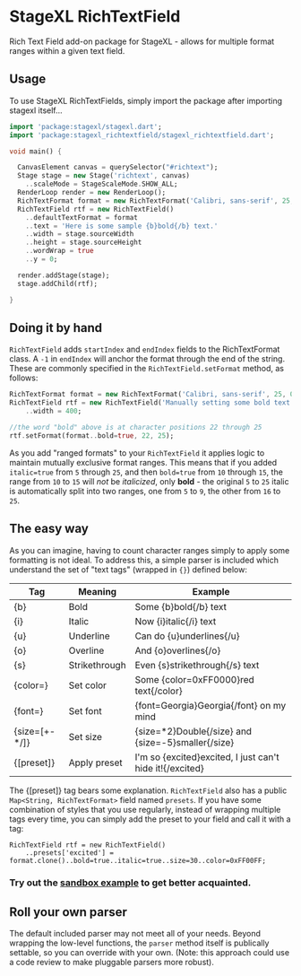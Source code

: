 StageXL RichTextField
=====================

Rich Text Field add-on package for StageXL - allows for multiple format ranges within a given text field.

Usage
-----

To use StageXL RichTextFields, simply import the package after importing stagexl itself...
```dart
import 'package:stagexl/stagexl.dart';
import 'package:stagexl_richtextfield/stagexl_richtextfield.dart';

void main() {

  CanvasElement canvas = querySelector("#richtext");
  Stage stage = new Stage('richtext', canvas)
    ..scaleMode = StageScaleMode.SHOW_ALL;
  RenderLoop render = new RenderLoop();
  RichTextFormat format = new RichTextFormat('Calibri, sans-serif', 25, 0x000000, align: TextFormatAlign.LEFT);
  RichTextField rtf = new RichTextField()
    ..defaultTextFormat = format
    ..text = 'Here is some sample {b}bold{/b} text.'
    ..width = stage.sourceWidth
    ..height = stage.sourceHeight
    ..wordWrap = true
    ..y = 0;

  render.addStage(stage);
  stage.addChild(rtf);

}
```

Doing it by hand
----------------

`RichTextField` adds `startIndex` and `endIndex` fields to the RichTextFormat class.  A `-1` in `endIndex`
will anchor the format through the end of the string.  These are commonly specified in the `RichTextField.setFormat`
method, as follows:

```dart
RichTextFormat format = new RichTextFormat('Calibri, sans-serif', 25, 0x000000, align: TextFormatAlign.LEFT);
RichTextField rtf = new RichTextField('Manually setting some bold text', format, false)
    ..width = 400;

//the word "bold" above is at character positions 22 through 25
rtf.setFormat(format..bold=true, 22, 25);
```

As you add "ranged formats" to your `RichTextField` it applies logic to maintain mutually exclusive format ranges.
This means that if you added `italic=true` from `5` through `25`, and then `bold=true` from `10` through `15`, the
range from `10` to `15` will *not* be _italicized_, only **bold** - the original `5` to `25` italic is automatically
split into two ranges, one from `5` to `9`, the other from `16` to `25`.

The easy way
------------

As you can imagine, having to count character ranges simply to apply some formatting is not ideal.  To address
this, a simple parser is included which understand the set of "text tags" (wrapped in `{}`) defined below:

| Tag           | Meaning       | Example                                                  |
|---------------|---------------|----------------------------------------------------------|
| {b}           | Bold          | Some {b}bold{/b} text                                    |
| {i}           | Italic        | Now {i}italic{/i} text                                   |
| {u}           | Underline     | Can do {u}underlines{/u}                                 |
| {o}           | Overline      | And {o}overlines{/o}                                     |
| {s}           | Strikethrough | Even {s}strikethrough{/s} text                           |
| {color=}      | Set color     | Some {color=0xFF0000}red text{/color}                    |
| {font=}       | Set font      | {font=Georgia}Georgia{/font} on my mind                  |
| {size=[+-*/]} | Set size      | {size=*2}Double{/size} and {size=-5}smaller{/size}       |
| {[preset]}    | Apply preset  | I'm so {excited}excited, I just can't hide it!{/excited} |

The {[preset]} tag bears some explanation. `RichTextField` also has a public `Map<String, RichTextFormat>` field
named `presets`.  If you have some combination of styles that you use regularly, instead of wrapping multiple
tags every time, you can simply add the preset to your field and call it with a tag:

```
RichTextField rtf = new RichTextField()
    ..presets['excited'] = format.clone()..bold=true..italic=true..size=30..color=0xFF00FF;
```

### Try out the [sandbox example](web/example.html) to get better acquainted.

Roll your own parser
--------------------

The default included parser may not meet all of your needs.  Beyond wrapping the low-level functions,
the `parser` method itself is publically settable, so you can override with your own.
(Note: this approach could use a code review to make pluggable parsers more robust).